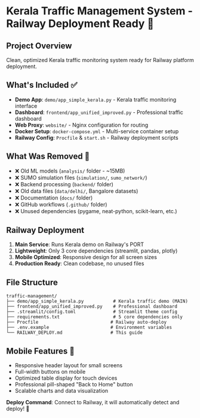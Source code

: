 # Kerala Traffic Management System - Railway Deployment Ready 🚀

## Project Overview
Clean, optimized Kerala traffic monitoring system ready for Railway platform deployment.

## What's Included ✅
- **Demo App**: `demo/app_simple_kerala.py` - Kerala traffic monitoring interface
- **Dashboard**: `frontend/app_unified_improved.py` - Professional traffic dashboard  
- **Web Proxy**: `website/` - Nginx configuration for routing
- **Docker Setup**: `docker-compose.yml` - Multi-service container setup
- **Railway Config**: `Procfile` & `start.sh` - Railway deployment scripts

## What Was Removed 🧹
- ❌ Old ML models (`analysis/` folder - ~15MB)
- ❌ SUMO simulation files (`simulation/`, `sumo_network/`)  
- ❌ Backend processing (`backend/` folder)
- ❌ Old data files (`data/delhi/`, Bangalore datasets)
- ❌ Documentation (`docs/` folder)
- ❌ GitHub workflows (`.github/` folder)
- ❌ Unused dependencies (pygame, neat-python, scikit-learn, etc.)

## Railway Deployment
1. **Main Service**: Runs Kerala demo on Railway's PORT
2. **Lightweight**: Only 3 core dependencies (streamlit, pandas, plotly)
3. **Mobile Optimized**: Responsive design for all screen sizes
4. **Production Ready**: Clean codebase, no unused files

## File Structure
```
traffic-management/
├── demo/app_simple_kerala.py           # Kerala traffic demo (MAIN)
├── frontend/app_unified_improved.py    # Professional dashboard  
├── .streamlit/config.toml              # Streamlit theme config
├── requirements.txt                    # 5 core dependencies only
├── Procfile                           # Railway auto-deploy
├── .env.example                       # Environment variables
└── RAILWAY_DEPLOY.md                  # This guide
```

## Mobile Features 📱
- Responsive header layout for small screens
- Full-width buttons on mobile  
- Optimized table display for touch devices
- Professional pill-shaped "Back to Home" button
- Scalable charts and data visualization

**Deploy Command**: Connect to Railway, it will automatically detect and deploy! 🎯